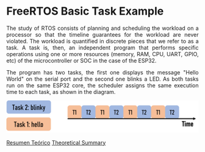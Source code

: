# FreeRTOS Basic Task Example

<p align="justify">The study of RTOS consists of planning and scheduling the workload on a processor so that the timeline guarantees for the workload are never violated. The workload is quantified in discrete pieces that we refer to as a task. A task is, then, an independent program that performs specific operations using one or more resources (memory, RAM, CPU, UART, GPIO, etc) of the microcontroller or SOC in the case of the ESP32.</p>

<p align="justify">The program has two tasks, the first one displays the message "Hello World" on the serial port and the second one blinks a LED. As both tasks run on the same ESP32 core, the scheduler assigns the same execution time to each task, as shown in the diagram.</p>

![Diagram](https://github.com/DiegoPaezA/ESP32-freeRTOS/blob/master/Task_FreeRTOS/diagram.png)

[Resumen Teórico](https://www.mrdpaez.com/2022/04/sistema-operativo-de-tiempo-real.html)
[Theoretical Summary](https://www.mrdpaez.com/2022/04/real-time-operating-system-freertos.html)
